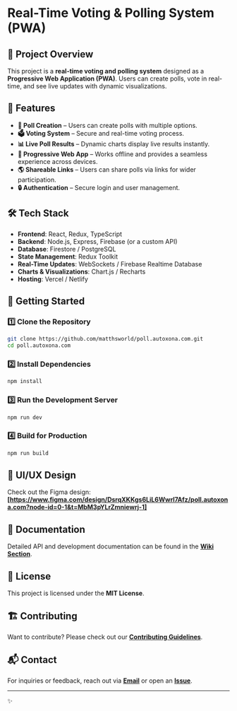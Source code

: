 # Real-Time Voting & Polling System (PWA)

## 📌 Project Overview
This project is a **real-time voting and polling system** designed as a **Progressive Web Application (PWA)**. Users can create polls, vote in real-time, and see live updates with dynamic visualizations.

## 🎯 Features
- **🔹 Poll Creation** – Users can create polls with multiple options.
- **🗳️ Voting System** – Secure and real-time voting process.
- **📊 Live Poll Results** – Dynamic charts display live results instantly.
- **🚀 Progressive Web App** – Works offline and provides a seamless experience across devices.
- **🌎 Shareable Links** – Users can share polls via links for wider participation.
- **🔒 Authentication** – Secure login and user management.

## 🛠️ Tech Stack
- **Frontend**: React, Redux, TypeScript
- **Backend**: Node.js, Express, Firebase (or a custom API)
- **Database**: Firestore / PostgreSQL
- **State Management**: Redux Toolkit
- **Real-Time Updates**: WebSockets / Firebase Realtime Database
- **Charts & Visualizations**: Chart.js / Recharts
- **Hosting**: Vercel / Netlify

## 🚀 Getting Started
### 1️⃣ Clone the Repository
```bash
git clone https://github.com/matthsworld/poll.autoxona.com.git
cd poll.autoxona.com
```
### 2️⃣ Install Dependencies
```bash
npm install
```
### 3️⃣ Run the Development Server
```bash
npm run dev
```
### 4️⃣ Build for Production
```bash
npm run build
```

## 🎨 UI/UX Design
Check out the Figma design: **[https://www.figma.com/design/DsrqXKKgs6LiL6Wwrl7Afz/poll.autoxona.com?node-id=0-1&t=MbM3pYLrZmniewrj-1]**

## 📖 Documentation
Detailed API and development documentation can be found in the **[Wiki Section](https://github.com/matthsworld/poll.autoxona.com/wiki)**.

## 📜 License
This project is licensed under the **MIT License**.

## 🏗️ Contributing
Want to contribute? Please check out our **[Contributing Guidelines](CONTRIBUTING.md)**.

## 📬 Contact
For inquiries or feedback, reach out via **[Email](mailto:matthsworld@gmail.com)** or open an **[Issue](https://github.com/matthsworld/poll.autoxona.com/issues)**.

---
✨
